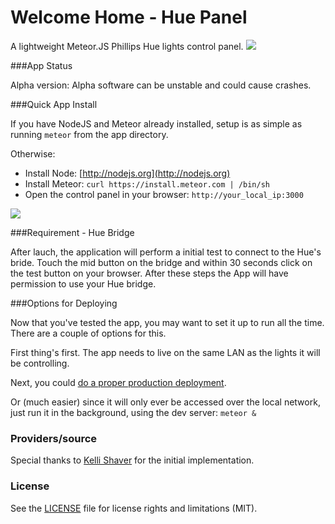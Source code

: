 Welcome Home - Hue Panel
====

A lightweight Meteor.JS Phillips Hue lights control panel.
![](http://magneticore.com/wp-content/uploads/2015/03/WelcomHomeDemo.gif)

###App Status

Alpha version: Alpha software can be unstable and could cause crashes.

###Quick App Install

If you have NodeJS and Meteor already installed, setup is as simple as running `meteor` from the app directory.

Otherwise:

* Install Node: [http://nodejs.org](http://nodejs.org)
* Install Meteor: `curl https://install.meteor.com | /bin/sh`
* Open the control panel in your browser: `http://your_local_ip:3000`

![](http://magneticore.com/wp-content/uploads/2015/03/welcome-home.gif)

###Requirement - Hue Bridge

After lauch, the application will perform a initial test to connect to the Hue's bride. Touch the mid button on the bridge and within 30 seconds click on the test button on your browser. After these steps the App will have permission to use your Hue bridge.


###Options for Deploying

Now that you've tested the app, you may want to set it up to run all the time. There are a couple of options for this.

First thing's first. The app needs to live on the same LAN as the lights it will be controlling.

Next, you could [do a proper production deployment](https://www.digitalocean.com/community/tutorials/how-to-deploy-a-meteor-js-application-on-ubuntu-14-04-with-nginx).

Or (much easier) since it will only ever be accessed over the local network, just run it in the background, using the dev server: `meteor &`


### Providers/source

Special thanks to [Kelli Shaver](https://github.com/kellishaver/hue-panel) for the initial implementation.

### License

See the [LICENSE](LICENSE.md) file for license rights and limitations (MIT).